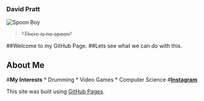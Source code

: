 ### **David Pratt**
![Spoon Boy](https://static.wikia.nocookie.net/matrix/images/6/63/Spoon_boy.png/revision/latest?cb=20110124083000)
> ~~"There is no spoon"~~

##Welcome to my GitHub Page. 
##Lets see what we can do with this.

## About Me
  #**My Interests**
    * Drumming
    * Video Games
    * Computer Science
  #**[Instagram]([url](https://www.instagram.com/accidentalretox/))**

This site was built using [GitHub Pages](https://pages.github.com/).
